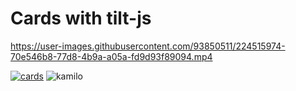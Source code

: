 # Cards with tilt-js

https://user-images.githubusercontent.com/93850511/224515974-70e546b8-77d8-4b9a-a05a-fd9d93f89094.mp4

[![cards](https://user-images.githubusercontent.com/93850511/224516006-1033a01f-1b26-4c66-b5f7-82e9faeb8199.png)](https://kamblack66.github.io/tilt-js/)
![kamilo](https://user-images.githubusercontent.com/93850511/225447360-625a7de8-f22a-41e8-ae5c-f6768c5ec097.svg)
